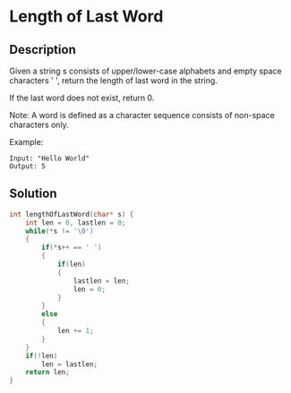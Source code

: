 # Length of Last Word
## Description
Given a string s consists of upper/lower-case alphabets and empty space characters ' ', return the length of last word in the string.

If the last word does not exist, return 0.

Note: A word is defined as a character sequence consists of non-space characters only.

Example:
```
Input: "Hello World"
Output: 5
```
## Solution
```c
int lengthOfLastWord(char* s) {
    int len = 0, lastlen = 0;
    while(*s != '\0')
    {
        if(*s++ == ' ')
        {
            if(len)
            {
                lastlen = len;
                len = 0;
            }
        }
        else
        {
            len += 1;
        }
    }
    if(!len)
        len = lastlen;
    return len;
}
```